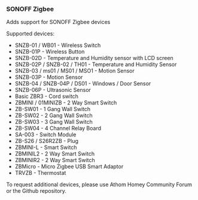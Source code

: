 ### SONOFF Zigbee
Adds support for SONOFF Zigbee devices

Supported devices:
- SNZB-01 / WB01 - Wireless Switch
- SNZB-01P - Wireless Button
- SNZB-02D - Temperature and Humidity sensor with LCD screen
- SNZB-02P / SNZB-02 / TH01 - Temperature and Humidity Sensor
- SNZB-03 / ms01 / MS01 / MSO1 - Motion Sensor
- SNZB-03P - Motion Sensor 
- SNZB-04 / SNZB-04P / DS01 - Windows / Door Sensor
- SNZB-06P - Ultrasonic Sensor
- Basic ZBR3 - Cord switch
- ZBMINI / 01MINIZB - 2 Way Smart Switch
- ZB-SW01 - 1 Gang Wall Switch
- ZB-SW02 - 2 Gang Wall Switch
- ZB-SW03 - 3 Gang Wall Switch
- ZB-SW04 - 4 Channel Relay Board
- SA-003 - Switch Module
- ZB-S26 / S26R2ZB - Plug
- ZBMINI-L - Smart Switch
- ZBMINIL2 - 2 Way Smart Switch
- ZBMINIR2 - 2 Way Smart Switch
- ZBMicro - Micro Zigbee USB Smart Adaptor
- TRVZB - Thermostat

To request additional devices, please use Athom Homey Community Forum or the Github repository.